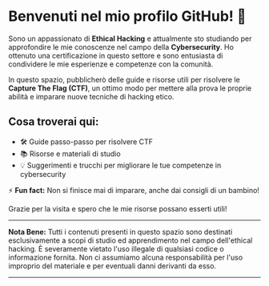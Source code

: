 
# Benvenuti nel mio profilo GitHub! 👋

Sono un appassionato di **Ethical Hacking** e attualmente sto studiando per approfondire le mie conoscenze nel campo della **Cybersecurity**. Ho ottenuto una certificazione in questo settore e sono entusiasta di condividere le mie esperienze e competenze con la comunità.

In questo spazio, pubblicherò delle guide e risorse utili per risolvere le **Capture The Flag (CTF)**, un ottimo modo per mettere alla prova le proprie abilità e imparare nuove tecniche di hacking etico.

## Cosa troverai qui:

- 🛠️ Guide passo-passo per risolvere CTF
- 📚 Risorse e materiali di studio
- 💡 Suggerimenti e trucchi per migliorare le tue competenze in cybersecurity


⚡ **Fun fact:** Non si finisce mai di imparare, anche dai consigli di un bambino!

Grazie per la visita e spero che le mie risorse possano esserti utili!

---

**Nota Bene:** Tutti i contenuti presenti in questo spazio sono destinati esclusivamente a scopi di studio ed apprendimento nel campo dell'ethical hacking. È severamente vietato l'uso illegale di qualsiasi codice o informazione fornita. Non ci assumiamo alcuna responsabilità per l'uso improprio del materiale e per eventuali danni derivanti da esso.

---
